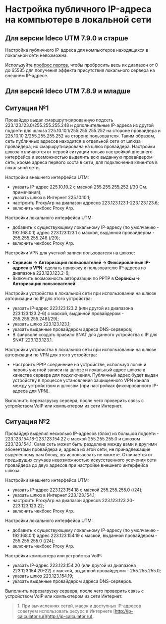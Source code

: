 # Настройка публичного IP-адреса на компьютере в локальной сети

## Для версии Ideco UTM 7.9.0 и старше

Настройка публичного IP-адреса для компьютеров находящихся в локальной сети невозможна.

Используйте [проброс портов](portmapping.md), чтобы пробросить весь их диапазон от 0 до 65535 для получения эффекта присутствия локального сервера на внешнем IP-адресе.

## Для версий Ideco UTM 7.8.9 и младше

## Ситуация №1

Провайдер выдал смаршрутизированную подсеть 223.123.123.0/255.255.255.248 и дополнительные IP-адреса из другой подсети для шлюза 225.10.10.1/255.255.255.252 на стороне провайдера и 225.10.10.2/255.255.255.252 на стороне пользователя. Таким образом, сеть публичных адресов находится в отдельной сети от шлюза провайдера, но смаршрутизирована на шлюз провайдера. Настройки шлюза отличаются от первой ситуации только настройкой внешнего интерфейса и возможностью выделить всю выданную провайдером сеть, кроме адреса первого хоста в сети, для подключения клиентов в локальной сети.

Настройки внешнего интерфейса UTM:

* указать IP-адрес 225.10.10.2 с маской 255.255.255.252 (/30 См. примечания);
* указать шлюз в Интернет 225.10.10.1;
* настроить ProxyArp на диапазон адресов 223.123.123.1-223.123.123.6;
* включить чекбокс Proxy Arp.

Настройки локального интерфейса UTM:

* добавить к существующему локальному IP-адресу (по умолчанию - 192.168.0.1) адрес 223.123.123.1 с маской, выданной провайдером - 255.255.255.248 (/29);
* включить чекбокс Proxy Arp.

Настройки VPN для учетной записи пользователя на шлюзе:

* **Сервисы -> Авторизация пользователей -> Фиксированные IP-адреса в VPN**: сделать привязку к пользователю IP-адреса из диапазона 223.123.123.2-6;
* Включить возможность авторизации по PPTP в **Сервисы -> Авторизация пользователей**.

Настройки устройства в локальной сети при использовании на шлюзе авторизации по IP для этого устройства:

* указать IP-адрес 223.123.123.2 (или другой из диапазона 223.123.123.2-6) с маской, выданной провайдером - 255.255.255.248(/29);
* указать шлюз 223.123.123.1;
* указать выданные провайдером адреса DNS-серверов;
* В файрволе создать правило SNAT для данного устройства с IP для SNAT 223.123.123.1.

Настройки устройства в локальной сети при использовании на шлюзе авторизации по VPN для этого устройства:

* Настроить PPtP соединение на устройстве, используя логин и пароль учетной записи на шлюзе и локальный адрес шлюза в качестве сервера для подключения. Публичный адрес будет выдан устройству в процессе установления защищенного VPN канала между устройством и шлюзом (при настройках фиксированного IP-адреса для VPN).

Выполнить перезагрузку сервера, после чего проверить связь с устройством VoIP или компьютером из сети Интернет.

## Ситуация №2

Провайдер выделил несколько IP-адресов (блок) из большой подсети - 223.123.154.18-223.123.154.22 с маской 255.255.255.0 и шлюзом 223.123.154.1. Сама сеть может быть разделена между вами и другими абонентами провайдера и, адреса из этой сети, не принадлежащие выделенному вам блоку, вы использовать не можете. Отличается от предыдущих случаев невозможностью искусственного усечения сети провайдера до двух адресов при настройке внешнего интерфейса шлюза.

Настройки внешнего интерфейса UTM:

* указать IP-адрес 223.123.154.18 с маской 255.255.255.0 (/24);
* указать шлюз в Интернет 223.123.154.1;
* настроить ProxyArp на диапазон адресов 223.123.123.20-223.123.123.22;
* включить чекбокс Proxy Arp.

Настройки локального интерфейса UTM:

* добавить к существующему локальному IP-адресу (по умолчанию - 192.168.0.1) адрес 223.123.154.19 с маской, выданной провайдером - 255.255.255.0 (/24);
* включить чекбокс Proxy Arp.

Настройки компьютера или устройства VoIP:

* указать IP-адрес 223.123.154.20 (или другой из диапазона 223.123.154.20-22) с маской, выданной провайдером - 255.255.255.0;
* указать шлюз 223.123.154.19;
* указать выданные провайдером адреса DNS-серверов.

Выполнить перезагрузку сервера, после чего проверить связь с устройством VoIP или компьютером из сети Интернет.

> 1\. При вычислениях сетей, масок и доступных IP-адресов советуем использовать ресурс в Интернете [http://ip-calculator.ru/](http://ip-calculator.ru).
